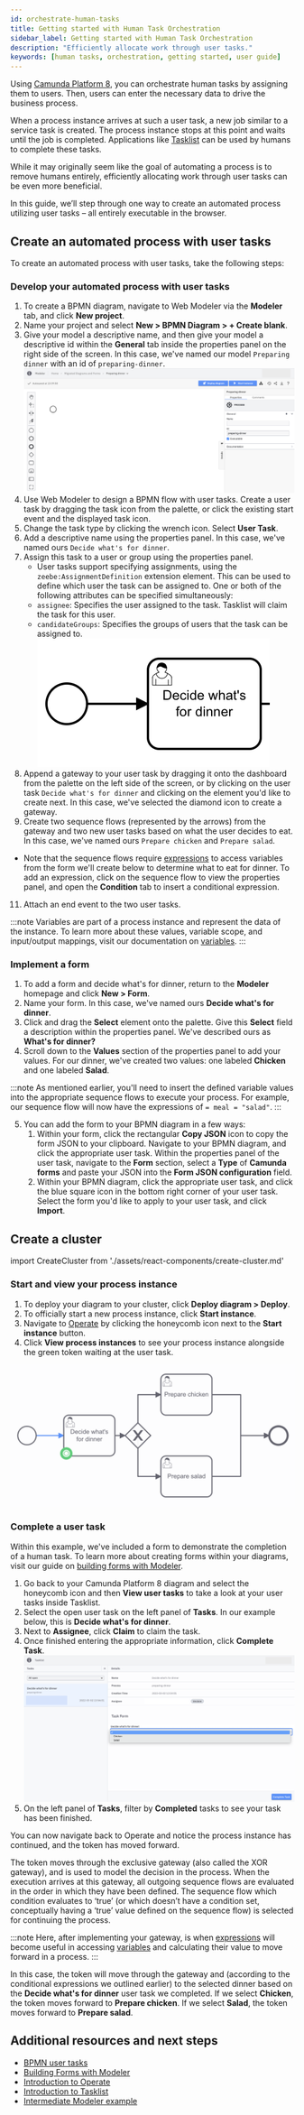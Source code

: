 ```yaml
---
id: orchestrate-human-tasks
title: Getting started with Human Task Orchestration
sidebar_label: Getting started with Human Task Orchestration
description: "Efficiently allocate work through user tasks."
keywords: [human tasks, orchestration, getting started, user guide]
---
```


Using [Camunda Platform 8](https://camunda.io), you can orchestrate human tasks by assigning them to users. Then, users can enter the necessary data to drive the business process.

When a process instance arrives at such a user task, a new job similar to a service task is created. The process instance stops at this point and waits until the job is completed. Applications like [Tasklist](../components/tasklist/introduction.md) can be used by humans to complete these tasks.

While it may originally seem like the goal of automating a process is to remove humans entirely, efficiently allocating work through user tasks can be even more beneficial.

In this guide, we’ll step through one way to create an automated process utilizing user tasks – all entirely executable in the browser.

## Create an automated process with user tasks

To create an automated process with user tasks, take the following steps:

### Develop your automated process with user tasks

1. To create a BPMN diagram, navigate to Web Modeler via the **Modeler** tab, and click **New project**.
2. Name your project and select **New > BPMN Diagram > + Create blank**.
3. Give your model a descriptive name, and then give your model a descriptive id within the **General** tab inside the properties panel on the right side of the screen. In this case, we've named our model `Preparing dinner` with an id of `preparing-dinner`.
   ![modeler example](./img/modeler-example.png)
4. Use Web Modeler to design a BPMN flow with user tasks. Create a user task by dragging the task icon from the palette, or click the existing start event and the displayed task icon.
5. Change the task type by clicking the wrench icon. Select **User Task**.
6. Add a descriptive name using the properties panel. In this case, we've named ours `Decide what's for dinner`.
7. Assign this task to a user or group using the properties panel.
   - User tasks support specifying assignments, using the `zeebe:AssignmentDefinition` extension element. This can be used to define which user the task can be assigned to. One or both of the following attributes can be specified simultaneously:
   - `assignee`: Specifies the user assigned to the task. Tasklist will claim the task for this user.
   - `candidateGroups`: Specifies the groups of users that the task can be assigned to.
     ![user task example](./img/user-task-example.png)
8. Append a gateway to your user task by dragging it onto the dashboard from the palette on the left side of the screen, or by clicking on the user task `Decide what's for dinner` and clicking on the element you'd like to create next. In this case, we've selected the diamond icon to create a gateway.
9. Create two sequence flows (represented by the arrows) from the gateway and two new user tasks based on what the user decides to eat. In this case, we've named ours `Prepare chicken` and `Prepare salad`.

- Note that the sequence flows require [expressions](../components/concepts/expressions.md) to access variables from the form we'll create below to determine what to eat for dinner. To add an expression, click on the sequence flow to view the properties panel, and open the **Condition** tab to insert a conditional expression.

11. Attach an end event to the two user tasks.

<div bpmn="getting-started-guides/prepare-dinner.bpmn" />

:::note
Variables are part of a process instance and represent the data of the instance. To learn more about these values, variable scope, and input/output mappings, visit our documentation on [variables](../components/concepts/variables.md).
:::

### Implement a form

1. To add a form and decide what's for dinner, return to the **Modeler** homepage and click **New > Form**.
2. Name your form. In this case, we've named ours **Decide what's for dinner**.
3. Click and drag the **Select** element onto the palette. Give this **Select** field a description within the properties panel. We've described ours as **What's for dinner?**
4. Scroll down to the **Values** section of the properties panel to add your values. For our dinner, we've created two values: one labeled **Chicken** and one labeled **Salad**.

:::note
As mentioned earlier, you'll need to insert the defined variable values into the appropriate sequence flows to execute your process. For example, our sequence flow will now have the expressions of `= meal = "salad"`.
:::

5. You can add the form to your BPMN diagram in a few ways:
   1. Within your form, click the rectangular **Copy JSON** icon to copy the form JSON to your clipboard. Navigate to your BPMN diagram, and click the appropriate user task. Within the properties panel of the user task, navigate to the **Form** section, select a **Type** of **Camunda forms** and paste your JSON into the **Form JSON configuration** field.
   2. Within your BPMN diagram, click the appropriate user task, and click the blue square icon in the bottom right corner of your user task. Select the form you'd like to apply to your user task, and click **Import**.

## Create a cluster

import CreateCluster from './assets/react-components/create-cluster.md'

<CreateCluster/>

### Start and view your process instance

1. To deploy your diagram to your cluster, click **Deploy diagram > Deploy**.
2. To officially start a new process instance, click **Start instance**.
3. Navigate to [Operate](../components/operate/index.md) by clicking the honeycomb icon next to the **Start instance** button.
4. Click **View process instances** to see your process instance alongside the green token waiting at the user task.

![token moving through process](./img/user-task-token-1.png)

### Complete a user task

Within this example, we've included a form to demonstrate the completion of a human task. To learn more about creating forms within your diagrams, visit our guide on [building forms with Modeler](../components/modeler/bpmn/user-tasks/user-tasks.md#user-task-forms).

1. Go back to your Camunda Platform 8 diagram and select the honeycomb icon and then **View user tasks** to take a look at your user tasks inside Tasklist.
2. Select the open user task on the left panel of **Tasks**. In our example below, this is **Decide what's for dinner**.
3. Next to **Assignee**, click **Claim** to claim the task.
4. Once finished entering the appropriate information, click **Complete Task**.
   ![complete a human task in Tasklist](./img/user-task-tasklist.png)
5. On the left panel of **Tasks**, filter by **Completed** tasks to see your task has been finished.

You can now navigate back to Operate and notice the process instance has continued, and the token has moved forward.

The token moves through the exclusive gateway (also called the XOR gateway), and is used to model the decision in the process. When the execution arrives at this gateway, all outgoing sequence flows are evaluated in the order in which they have been defined. The sequence flow which condition evaluates to ‘true’ (or which doesn’t have a condition set, conceptually having a ‘true’ value defined on the sequence flow) is selected for continuing the process.

:::note
Here, after implementing your gateway, is when [expressions](../components/concepts/expressions.md) will become useful in accessing [variables](../components/concepts/variables.md) and calculating their value to move forward in a process.
:::

In this case, the token will move through the gateway and (according to the conditional expressions we outlined earlier) to the selected dinner based on the **Decide what's for dinner** user task we completed. If we select **Chicken**, the token moves forward to **Prepare chicken**. If we select **Salad**, the token moves forward to **Prepare salad**.

## Additional resources and next steps

- [BPMN user tasks](../components/modeler/bpmn/user-tasks/user-tasks.md)
- [Building Forms with Modeler](./utilizing-forms.md)
- [Introduction to Operate](../components/operate/index.md)
- [Introduction to Tasklist](../components/tasklist/introduction.md)
- [Intermediate Modeler example](https://github.com/NPDeehan/Whos50GameCamundaCloud)

